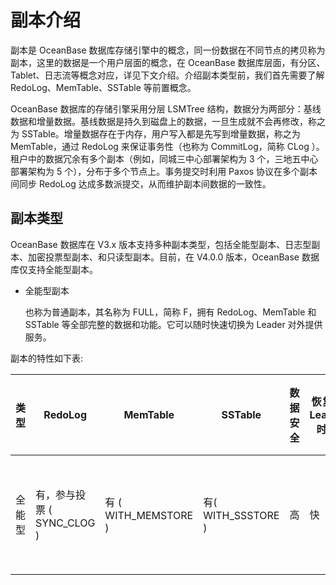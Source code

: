 # 副本介绍

副本是 OceanBase 数据库存储引擎中的概念，同一份数据在不同节点的拷贝称为副本，这里的数据是一个用户层面的概念，在 OceanBase 数据库层面，有分区、Tablet、日志流等概念对应，详见下文介绍。介绍副本类型前，我们首先需要了解 RedoLog、MemTable、SSTable 等前置概念。

OceanBase 数据库的存储引擎采用分层 LSMTree 结构，数据分为两部分：基线数据和增量数据。基线数据是持久到磁盘上的数据，一旦生成就不会再修改，称之为 SSTable。增量数据存在于内存，用户写入都是先写到增量数据，称之为 MemTable，通过 RedoLog 来保证事务性（也称为 CommitLog，简称 CLog ）。租户中的数据冗余有多个副本（例如，同城三中心部署架构为 3 个，三地五中心部署架构为 5 个），分布于多个节点上。事务提交时利用 Paxos 协议在多个副本间同步 RedoLog 达成多数派提交，从而维护副本间数据的一致性。

## 副本类型

OceanBase 数据库在 V3.x 版本支持多种副本类型，包括全能型副本、日志型副本、加密投票型副本、和只读型副本。目前，在 V4.0.0 版本，OceanBase 数据库仅支持全能型副本。

* 全能型副本
  
  也称为普通副本，其名称为 FULL，简称 F，拥有 RedoLog、MemTable 和 SSTable 等全部完整的数据和功能。它可以随时快速切换为 Leader 对外提供服务。

副本的特性如下表:

|  **类型**  |  **RedoLog**  |  **MemTable**  |  **SSTable**  |  **数据安全**  |  **恢复为 Leader 时间**  |  **资源成本**  |  **服务**  |  **名称(简写)**  |  **副本类型值**  |
|------------|---------------|----------------|---------------|----------------|--------------------------|----------------|-----------|------------------|-------------|
|全能型  |  有，参与投票 ( SYNC_CLOG )  |  有 ( WITH_MEMSTORE )  |  有( WITH_SSSTORE )  |  高  |  快  |  高  |  Leader 提供强一致读写，Follower 提供弱一致性读  |  FULL( F )  |  0  |

